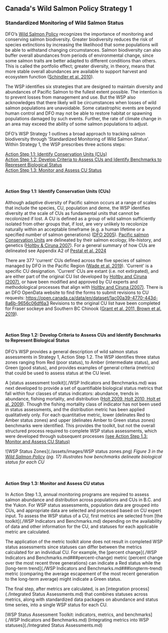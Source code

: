 <br>

## Canada's Wild Salmon Policy Strategy 1
### Standardized Monitoring of Wild Salmon Status 


DFO’s <a href="https://waves-vagues.dfo-mpo.gc.ca/library-bibliotheque/315577.pdf">Wild Salmon Policy</a> recognizes the importance of monitoring and conserving salmon biodiversity. Greater biodiversity reduces the risk of species extinctions by increasing the likelihood that some populations will be able
to withstand changing circumstances. Salmon biodiversity can also buffer overall abundances from periods of environmental change, since some salmon traits are better adapted to different conditions than others. 
This is called the portfolio effect; greater diversity, in theory, means that more stable overall abundances are available to support harvest and ecosystem function ([Schindler et al. 2010](./References.md)). 

The WSP identifies six strategies that are designed to maintain diversity and abundances of Pacific Salmon to the fullest extent possible. The intention is to prevent losses from management and use. But the WSP also acknowledges that 
there likely will be circumstances when losses of wild salmon populations are unavoidable. Some catastrophic events are beyond human control and DFO may not be able to restore habitat or 
spawning populations damaged by such events. Further, the rate of climate change in an area may exceed the ability of some salmon populations to adjust.

DFO’s WSP Strategy 1 outlines a broad approach to tracking salmon biodiversity through 'Standardized Monitoring of Wild Salmon Status'. 
Within Strategy 1, the WSP prescribes three actions steps: 

[Action Step 1.1: Identify Conservation Units (CUs)](#action-step-11-identify-conservation-units-cus)   
[Action Step 1.2: Develop Criteria to Assess CUs and Identify Benchmarks to Represent Biological Status](#action-step-12-develop-criteria-to-assess-cus-and-identify-benchmarks-to-represent-biological-status)   
[Action Step 1.3: Monitor and Assess CU Status](#action-step-13-monitor-and-assess-cu-status)  

<br>

#### Action Step 1.1: Identify Conservation Units (CUs)

Although adaptive diversity of Pacific salmon occurs at a range of scales that include the species, CU, population and deme, the WSP identifies diversity at the scale of CUs as fundamental units that cannot be recolonized if lost. A CU is defined as a group of wild salmon sufficiently isolated from other groups that, if lost, are very unlikely to recolonize naturally within an acceptable timeframe (e.g. a human lifetime or a specified number of salmon generations) ([DFO 2005](./References)). 
<a href="https://waves-vagues.dfo-mpo.gc.ca/library-bibliotheque/334860.pdf">Pacific salmon Conservation Units</a> are delineated by their salmon ecology, life-history, and genetics ([Holtby & Ciruna 2007](./References)). For a general summary of how CUs are delineated see Appendix A2 of [Pestal et al. 2024](./References)

There are 377 'current' CUs defined across the five species of salmon managed by DFO in the Pacific Region ([Wade et al. 2019](./References.md)). 'Current' is a specific CU designation. 'Current' CUs are extant 
(i.e. not extirpated), and are either part of the original CU list developed by <a href="https://waves-vagues.dfo-mpo.gc.ca/library-bibliotheque/334860.pdf">Holtby and Ciruna (2007)</a>, or have been
 modified and approved by CU experts and methodological processes that align with <a href="https://waves-vagues.dfo-mpo.gc.ca/library-bibliotheque/334860.pdf">Holtby and Ciruna (2007)</a>. There is an DFO OpenData website to find the forms to submit revisions to CU requests: https://open.canada.ca/data/en/dataset/1ac00a39-4770-443d-8a6b-9656c06df6a3
Revisions to the original CU list have been completed for Fraser sockeye and Southern BC Chinook ([Grant et al. 2011, Brown et al. 2019](./References.md)). 

<br>

#### Action Step 1.2: Develop Criteria to Assess CUs and Identify Benchmarks to Represent Biological Status

DFO’s WSP provides a general description of wild salmon status assessments in Strategy 1, Action Step 1.2. The WSP identifies three status zones ranging from Red (poor status), to Amber (intermediate status), 
and Green (good status), and provides examples of general criteria (metrics) that could be used to assess status at the CU level. 

A [status assessment toolkit](./WSP Indicators and Benchmarks.md) was next developed to provide a set of quantifiable 
biological status metrics that fall within four classes of status indicators: abundance, trends in abundance, fishing mortality, and distribution ([Holt 2009, Holt 2010, Holt et al. 2009](./References.md)). Though the fishing mortality class of indicator has not been used in status assessments, and the distribution metric has been applied qualitatively only. For each quantitative metric, lower (delinates Red to Amber status zones) and upper (delinates Amber to Green status zones) benchmarks were identified. This provides the toolkit, but not the overall structured process required to complete WSP status assessments, which were developed through subsequent processes [(see Action Step 1.3: Monitor and Assess CU Status)](#action-step-13-monitor-and-assess-cu-status)


![WSP Status Zones](./assets/images/WSP status zones.png)
*Figure 3 in the <a href="https://waves-vagues.dfo-mpo.gc.ca/library-bibliotheque/315577.pdf">Wild Salmon Policy</a> (pg. 17) illustrates how benchmarks delineate biological status for each CU*

<br>

#### Action Step 1.3: Monitor and Assess CU status

In Action Step 1.3, annual monitoring programs are required to assess salmon abundance and distribution across populations and CUs in B.C. and the Yukon. For WSP status assessments, population data are grouped into CUs, and appropriate data are selected and processed based on CU expert input. To assess the WSP status of a CU, first metrics are selected from [the toolkit](./WSP Indicators and Benchmarks.md) depending on the availability of data and other information for the CU, and statuses for each applicable metric are calculated.

The application of the metric toolkit alone does not result in completed WSP status assessments since statuses can differ between the metrics calculated for an individual CU. For example, the 
[percent change](./WSP Indicators and Benchmarks.md###percent-change) metric (percent change over the most recent three generations) can indicate a Red status while the [long-term trend](./WSP Indicators and Benchmarks.md###longterm-trend) metric (comparing the average escapement of the most recent generation to the long-term average) might indicate a Green status. 

The final step, after metrics are calculated, is an [integration process](./Integrated Status Assessments.md) that combines statuses across metrics, along with standardized data packages on abundance and status time series, into a single WSP status for each CU. 

[WSP Status Assessment Toolkit: indicators, metrics, and benchmarks](./WSP Indicators and Benchmarks.md)
[Integrating metrics into WSP statuses](./Integrated Status Assessments.md)

